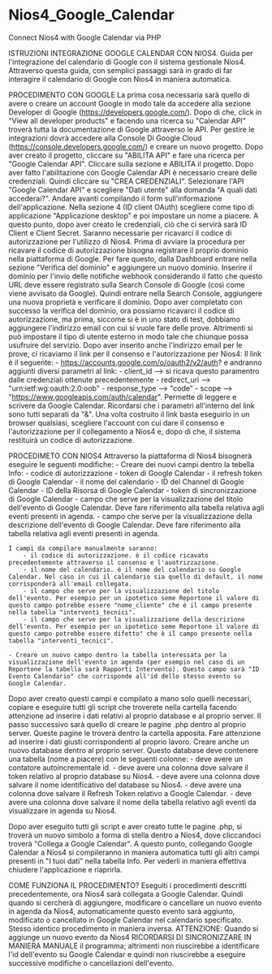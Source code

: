 # Nios4_Google_Calendar
Connect Nios4 with Google Calendar via PHP

ISTRUZIONI INTEGRAZIONE GOOGLE CALENDAR CON NIOS4. 
Guida per l'integrazione del calendario di Google con il sistema gestionale Nios4.
Attraverso questa guida, con semplici passaggi sarà in grado di far interagire il calendario di Google con Nios4 in maniera automatica.

PROCEDIMENTO CON GOOGLE
La prima cosa necessaria sarà quello di avere o creare un account Google in modo tale da accedere alla sezione Developer di Google (https://developers.google.com/). Dopo di che, click in "View all developer products" e facendo una ricerca su "Calendar API" troverà tutta la documentazione di Google attraverso le API.
Per gestire le integrazioni dovrà accedere alla Console Di Google Cloud (https://console.developers.google.com/) e creare un nuovo progetto.
Dopo aver creato il progetto, cliccare su "ABILITA API" e fare una ricerca per "Google Calendar API". Cliccare sulla sezione e ABILITA il progetto.
Dopo aver fatto l'abilitazione con Google Calendar API è necessario creare delle credenziali. Quindi cliccare su "CREA CREDENZIALI". Selezionare l'API "Google Calendar API" e scegliere "Dati utente" alla domanda "A quali dati accederai?". Andare avanti compilando il form sull'informazione dell'applicazione. Nella sezione 4 (ID client OAuth) scegliere come tipo di applicazione "Applicazione desktop" e poi impostare un nome a piacere.
A questo punto, dopo aver creato le credenziali, ciò che ci servirà sarà ID Client e Client Secret. Saranno necessarie per ricavarci il codice di autorizzazione per l'utilizzo di Nios4.
Prima di avviare la procedura per ricavare il codice di autorizzazione bisogna registrare il proprio dominio nella piattaforma di Google. Per fare questo, dalla Dashboard entrare nella sezione "Verifica del dominio" e aggiungere un nuovo dominio. Inserire il dominio per l'invio delle notifiche webhook considerando il fatto che questo URL deve essere registrato sulla Search Console di Google (così come viene avvisato da Google). Quindi entrare nella Search Console, aggiungere una nuova proprietà e verificare il dominio.
Dopo aver completato con successo la verifica del dominio, ora possiamo ricavarci il codice di autorizzazione, ma prima, siccome si è in uno stato di test, dobbiamo aggiungere l'indirizzo email con cui si vuole fare delle prove. Altrimenti si può impostare il tipo di utente esterno in modo tale che chiunque possa usufruire del servizio.
Dopo aver inserito anche l'indirizzo email per le prove, ci ricaviamo il link per il consenso e l'autorizzazione per Nios4:
Il link è il seguente:
	- https://accounts.google.com/o/oauth2/v2/auth?
e andranno aggiunti diversi parametri al link:
	- client_id --> si ricava questo paramentro dalle credenziali ottenute precedentemente
	- redirect_uri --> "urn:ietf:wg:oauth:2.0:oob"
	- response_type --> "code"
	- scope --> "https://www.googleapis.com/auth/calendar". Permette di leggere e scrivere da Google Calendar.
Ricordarsi che i parametri all'interno del link sono tutti separati da "&".
Una volta costruito il link basta eseguirlo in un browser qualsiasi, scegliere l'account con cui dare il consenso e l'autorizzazione per il collegamento a Nios4 e, dopo di che, il sistema restituirà un codice di autorizzazione.

PROCEDIMETO CON NIOS4
Attraverso la piattaforma di Nios4 bisognerà eseguire le seguenti modifiche:
	- Creare dei nuovi campi dentro la tebella Info:
		- codice di autorizzazione
		- token di Google Calendar
		- il refresh token di Google Calendar
		- il nome del calendario
		- ID del Channel di Google Calendar
		- ID della Risorsa di Google Calendar
		- token di sincronizzazione di Google Calendar
		- campo che serve per la visualizzazione del titolo dell'evento di Google Calendar. Deve fare riferimento alla tabella relativa agli eventi presenti in agenda.
		- campo che serve per la visualizzazione della descrizione dell'evento di Google Calendar. Deve fare riferimento alla tabella relativa agli eventi presenti in agenda.

	I campi da compilare manualmente saranno:
		- il codice di autorizzazione. è il codice ricavato precedentemente attraverso il consenso e l'auotrizzazione.
		- il nome del calendario. è il nome del calendario su Google Calendar. Nel caso in cui il calendario sia quello di default, il nome corrisponderà all'email collegata.
		- il campo che serve per la visualizzazione del titolo dell'evento. Per esempio per un ipotetico seme Reportone il valore di questo campo potrebbe essere "nome_cliente" che è il campo presente nella tabella "interventi_tecnici".
		- il campo che serve per la visualizzazione della descrizione dell'evento. Per esempio per un ipotetico seme Reportone il valore di questo campo potrebbe essere difetto" che è il campo presente nella tabella "interventi_tecnici".

	- Creare un nuovo campo dentro la tabella interessata per la visualizzazione dell'evento in agenda (per esempio nel caso di un Reportone la tabella sarà Rapporti Intervento). Questo campo sarà "ID Evento Calendario" che corrisponde all'id dello stesso evento su Google Calendar.

Dopo aver creato questi campi e compilato a mano solo quelli necessari, copiare e eseguire tutti gli script che troverete nella cartella facendo attenzione ad inserire i dati relativi al proprio database e al proprio server.
Il passo successivo sarà quello di creare le pagine .php dentro al proprio server. Queste pagine le troverà dentro la cartella apposita. Fare attenzione ad inserire i dati giusti corrispondenti al proprio lavoro.
Creare anche un nuovo database dentro al proprio server. Questo database deve contenere una tabella (nome a piacere) con le seguenti colonne:
	- deve avere un contatore autoincrementale id.
	- deve avere una colonna dove salvare il token relativo al proprio database su Nios4.
	- deve avere una colonna dove salvare il nome identificativo del database su Nios4.
	- deve avere una colonna dove salvare il Refresh Token relativo a Google Calendar.
	- deve avere una colonna dove salvare il nome della tabella relativo agli eventi da visualizzare in agenda su Nios4.

Dopo aver eseguito tutti gli script e aver creato tutte le pagine .php, si troverà un nuovo simbolo a forma di stella dentro a Nios4, dove cliccandoci troverà "Collega a Google Calendar". A questo punto, collegando Google Calendar a Nios4 si compileranno in maniera automatica tutti gli altri campi presenti in "I tuoi dati" nella tabella Info. Per vederli in maniera effettiva chiudere l'applicazione e riaprirla.

COME FUNZIONA IL PROCEDIMENTO?
Eseguiti i procedimenti descritti precedentemente, ora Nios4 sarà collegata a Google Calendar. Quindi quando si cercherà di aggiungere, modificare o cancellare un nuovo evento in agenda da Nios4, automaticamente questo evento sarà aggiunto, modificato o cancellato in Google Calendar nel calendario specificato. Stesso identico procedimento in maniera inversa.
ATTENZIONE: Quando si aggiunge un nuovo evento da Nios4 RICORDARSI DI SINCRONIZZARE IN MANIERA MANUALE il programma; altrimenti non riuscirebbe a identificare l'id dell'evento su Google Calendar e quindi non riuscirebbe a eseguire successive modifiche o cancellazioni dell'evento.




